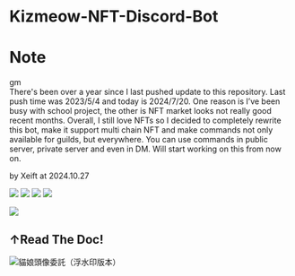 # Kizmeow-NFT-Discord-Bot
# Note
gm \
There's been over a year since I last pushed update to this repository. Last push time was 2023/5/4 and today is 2024/7/20. One reason is I’ve been busy with school project, the other is NFT market looks not really good recent months. Overall, I still love NFTs so I decided to completely rewrite this bot, make it support multi chain NFT and make commands not only available for guilds, but everywhere. You can use commands in public server, private server and even in DM. Will start working on this from now on.

by Xeift at 2024.10.27

<a href="https://kizmeow.gitbook.io/kizmeow-nft-discord-bot/"><img src="https://img.shields.io/badge/read-doc-green"></a>
![](https://img.shields.io/github/license/Xeift/Kizmeow-NFT-Discord-Bot)
![](https://tokei.ekzhang.com/b1/github/Xeift/Kizmeow-NFT-Discord-Bot)
<a href="https://discord.gg/eC5EhJfmNd"><img src="https://img.shields.io/discord/1041165809013243924?color=blue&label=Kizmeow%20Support%20Server&logo=discord"></a>

<a href="https://kizmeow.gitbook.io/kizmeow-nft-discord-bot/"><img src="https://user-images.githubusercontent.com/80938768/204586063-290c515d-6b7b-471a-b3d9-b54015e38e27.png"></a>
<h2>↑Read The Doc!</h2>

![貓娘頭像委託（浮水印版本）](https://user-images.githubusercontent.com/80938768/204983971-d7cf0e40-f4ce-4737-ba07-85ed62112dab.png)
